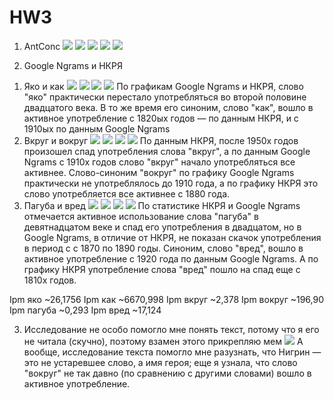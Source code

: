 # HW3
1. AntConc
![](https://github.com/vikulishna2000/HW3/blob/master/11.PNG)
![](https://github.com/vikulishna2000/HW3/blob/master/1111.PNG)
![](https://github.com/vikulishna2000/HW3/blob/master/11111.PNG)
![](https://github.com/vikulishna2000/HW3/blob/master/ex.PNG)
![](https://github.com/vikulishna2000/HW3/blob/master/ex2.PNG)

2. Google Ngrams и НКРЯ
1) Яко и как
![](https://github.com/vikulishna2000/HW3/blob/master/%D1%8F%D0%BA%D0%BE.PNG)
![](https://github.com/vikulishna2000/HW3/blob/master/%D1%8F%D0%BA%D0%BE1.PNG)
![](https://github.com/vikulishna2000/HW3/blob/master/%D0%BA%D0%B0%D0%BA.PNG)
![](https://github.com/vikulishna2000/HW3/blob/master/%D0%BA%D0%B0%D0%BA1.PNG)
По графикам Google Ngrams и НКРЯ, слово "яко" практически перестало употребляться во второй половине двадцатого века. В то же время его синоним, слово "как", вошло в активное употребление с 1820ых годов — по данным НКРЯ, и с 1910ых по данным Google Ngrams
2) Вкруг и вокруг
![](https://github.com/vikulishna2000/HW3/blob/master/%D0%B2%D0%BA%D1%80%D1%83%D0%B3.PNG)
![](https://github.com/vikulishna2000/HW3/blob/master/%D0%B2%D0%BA%D1%80%D1%83%D0%B31.PNG)
![](https://github.com/vikulishna2000/HW3/blob/master/%D0%B2%D0%BE%D0%BA%D1%80%D1%83%D0%B3.PNG)
![](https://github.com/vikulishna2000/HW3/blob/master/%D0%B2%D0%BE%D0%BA%D1%80%D1%83%D0%B31.PNG)
По данным НКРЯ, после 1950х годов произошел спад употребления слова "вкруг", а по данным Google Ngrams с 1910х годов слово "вкруг" начало употребляться все активнее. Слово-синоним "вокруг" по графику Google Ngrams практически не употреблялось до 1910 года, а по графику НКРЯ это слово употребляется все активнее с 1880 года.
3) Пагуба и вред
![](https://github.com/vikulishna2000/HW3/blob/master/%D0%BF%D0%B0%D0%B3%D1%83%D0%B1%D0%B0.PNG)
![](https://github.com/vikulishna2000/HW3/blob/master/%D0%BF%D0%B0%D0%B3%D1%83%D0%B1%D0%B01.PNG)
![](https://github.com/vikulishna2000/HW3/blob/master/%D0%B2%D1%80%D0%B5%D0%B4.PNG)
![](https://github.com/vikulishna2000/HW3/blob/master/%D0%B2%D1%80%D0%B5%D0%B41.PNG)
По статистике НКРЯ и Google Ngrams отмечается активное использование слова "пагуба" в девятнадцатом веке и спад его употребления в двадцатом, но в Google Ngrams, в отличие от НКРЯ, не показан скачок употребления в период с с 1870 по 1890 годы. Синоним, слово "вред", вошло в активное употребление с 1920 года по данным Google Ngrams. А по графику НКРЯ употребление слова "вред" пошло на спад еще с 1810х годов.

Ipm яко ~26,1756
Ipm как ~6670,998
Ipm вкруг ~2,378
Ipm вокруг ~196,90
Ipm пагуба ~0,293
Ipm вред ~17,124

3. Исследование не особо помогло мне понять текст, потому что я его не читала (скучно), поэтому взамен этого прикрепляю мем 
![](https://pp.userapi.com/c847121/v847121985/1ad0e0/FHLXSHU1xu0.jpg)
А вообще, исследование текста помогло мне разузнать, что Нигрин — это не устаревшее слово, а имя героя; еще я узнала, что слово "вокруг" не так давно (по сравнению с другими словами) вошло в активное употребление.
